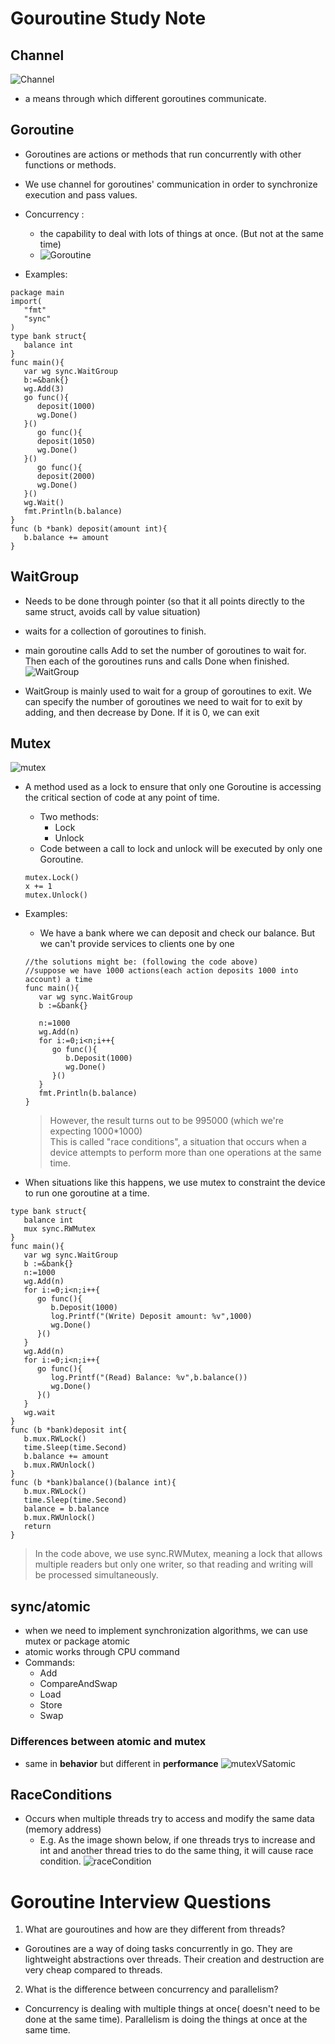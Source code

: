 # Gouroutine Study Note

## Channel 
![Channel](https://user-images.githubusercontent.com/71340325/183274342-f7c82641-6e28-4927-9142-36f6c55fe2ac.jpg)

*  a means through which different goroutines communicate.


## Goroutine
* Goroutines are actions or methods that run concurrently with other functions or methods.
* We use channel for goroutines' communication in order to synchronize execution and pass values.
* Concurrency :
    * the capability to deal with lots of things at once. (But not at the same time)
    * ![Goroutine](https://user-images.githubusercontent.com/71340325/183274211-2d283d1e-5f24-4734-8328-9f9756d5803f.jpg)

* Examples:
```
package main
import(
   "fmt"
   "sync"
)
type bank struct{
   balance int
}
func main(){
   var wg sync.WaitGroup
   b:=&bank{}
   wg.Add(3)
   go func(){
      deposit(1000)
      wg.Done()
   }()
      go func(){
      deposit(1050)
      wg.Done()
   }()
      go func(){
      deposit(2000)
      wg.Done()
   }()
   wg.Wait()
   fmt.Println(b.balance)
}
func (b *bank) deposit(amount int){
   b.balance += amount
}
```
 
## WaitGroup
* Needs to be done through pointer (so that it all points directly to the same struct, avoids call by value situation)
* waits for a collection of goroutines to finish.
* main goroutine calls Add to set the number of goroutines to wait for. Then each of the goroutines runs and calls Done when finished.
![WaitGroup](https://user-images.githubusercontent.com/71340325/183274069-897977a7-71b5-40d7-9f37-f2c740204b27.jpg)



* WaitGroup is mainly used to wait for a group of goroutines to exit. We can specify the number of goroutines we need to wait for to exit by adding, and then decrease by Done. If it is 0, we can exit

## Mutex
![mutex](https://user-images.githubusercontent.com/71340325/183273747-83c4bc7c-6ba5-4f39-a0db-8a88b225fbe4.jpg)


* A method used as a lock to ensure that only one Goroutine is accessing the critical section of code at any point of time.
   * Two methods:
      * Lock
      * Unlock
   * Code between a call to lock and unlock will be executed by only one Goroutine.
   ```
   mutex.Lock()
   x += 1
   mutex.Unlock()
   ```
 * Examples:
   * We have a bank where we can deposit and check our balance. But we can't provide services to clients one by one
   ```
   //the solutions might be: (following the code above)
   //suppose we have 1000 actions(each action deposits 1000 into account) a time
   func main(){
      var wg sync.WaitGroup
      b :=&bank{}
      
      n:=1000
      wg.Add(n)
      for i:=0;i<n;i++{
         go func(){
            b.Deposit(1000)
            wg.Done()
         }()
      }
      fmt.Println(b.balance)
   }
   ```
   
   > However, the result turns out to be 995000 (which we're expecting 1000*1000) <br>
   > This is called "race conditions", a situation that occurs when a device attempts to perform more than one operations at the same time.
* When situations like this happens, we use mutex to constraint the device to run one goroutine at a time.
```
type bank struct{
   balance int
   mux sync.RWMutex
}
func main(){
   var wg sync.WaitGroup
   b :=&bank{}
   n:=1000
   wg.Add(n)
   for i:=0;i<n;i++{
      go func(){
         b.Deposit(1000)
         log.Printf("(Write) Deposit amount: %v",1000)
         wg.Done()
      }()
   }
   wg.Add(n)
   for i:=0;i<n;i++{
      go func(){
         log.Printf("(Read) Balance: %v",b.balance())
         wg.Done()
      }()
   }
   wg.wait
}
func (b *bank)deposit int{
   b.mux.RWLock()
   time.Sleep(time.Second)
   b.balance += amount
   b.mux.RWUnlock()
}
func (b *bank)balance()(balance int){
   b.mux.RWLock()
   time.Sleep(time.Second)
   balance = b.balance
   b.mux.RWUnlock()
   return
}
```
> In the code above, we use sync.RWMutex, meaning a lock that allows multiple readers but only one writer, so that reading and writing will be processed simultaneously.


## sync/atomic
* when we need to implement synchronization algorithms, we can use mutex or package atomic
* atomic works through CPU command
* Commands:
   *  Add
   *  CompareAndSwap
   *  Load
   *  Store
   *  Swap

### Differences between atomic and mutex
* same in **behavior** but different in **performance**
![mutexVSatomic](https://user-images.githubusercontent.com/71340325/183278863-4cab83e9-504c-4856-a799-5616b4ad6aa7.jpg)


## RaceConditions
* Occurs when multiple threads try to access and modify the same data (memory address)
   * E.g. As the image shown below, if one threads trys to increase and int and another thread tries to do the same thing, it will cause race condition.
   ![raceCondition](https://user-images.githubusercontent.com/71340325/183282417-e80d041b-2182-4d93-8ab9-35f91e593439.jpg)


# Goroutine Interview Questions

1. What are gouroutines and how are they different from threads?
* Goroutines are a way of doing tasks concurrently in go. They are lightweight abstractions over threads. Their creation and destruction are very cheap compared to threads.

2. What is the difference between concurrency and parallelism?
* Concurrency is dealing with multiple things at once( doesn't need to be done at the same time). Parallelism is doing the things at once at the same time.

